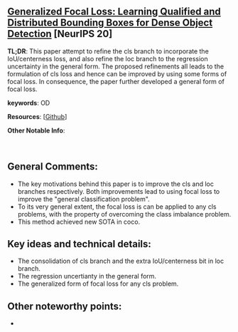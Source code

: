 [Generalized Focal Loss: Learning Qualified and Distributed Bounding Boxes for Dense Object Detection](https://arxiv.org/pdf/2006.04388.pdf) [NeurIPS 20]
---------------	

__TL;DR__: This paper attempt to refine the cls branch to incorporate the IoU/centerness loss, and also refine the loc branch
to the regression uncertainty in the general form. The proposed refinements all leads to the formulation of cls loss and hence can be improved by using some forms of focal loss. In consequence, the paper further developed a general form of focal loss.


__keywords__: OD

__Resources__: [[Github](https://github.com/implus/GFocal)] 

__Other Notable Info__: 

<br/>    

General Comments:
------
* The key motivations behind this paper is to improve the cls and loc branches respectively. Both improvements lead to using
focal loss to improve the "general classification problem". 
* To its very general extent, the focal loss is can be applied to any cls problems, with the property of overcoming the class imbalance problem.
* This method achieved new SOTA in coco.

Key ideas and technical details:
------
* The consolidation of cls branch and the extra IoU/centerness bit in loc branch. 
* The regression uncertianty in the general form.
* The generalized form of focal loss for any cls problem.

Other noteworthy points:
------
* 



